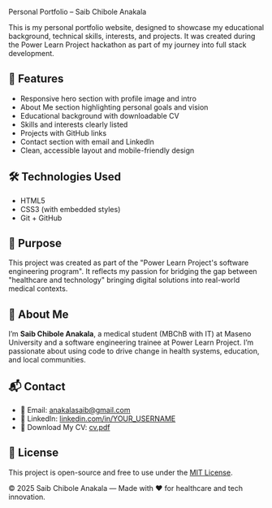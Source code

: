  Personal Portfolio – Saib Chibole Anakala

This is my personal portfolio website, designed to showcase my educational background, technical skills, interests, and projects. It was created during the Power Learn Project hackathon as part of my journey into full stack development.

## 📌 Features

- Responsive hero section with profile image and intro
- About Me section highlighting personal goals and vision
- Educational background with downloadable CV
- Skills and interests clearly listed
- Projects with GitHub links
- Contact section with email and LinkedIn
- Clean, accessible layout and mobile-friendly design


## 🛠️ Technologies Used

- HTML5
- CSS3 (with embedded styles)
- Git + GitHub


## 🎯 Purpose

This project was created as part of the "Power Learn Project's software engineering program". It reflects my passion for bridging the gap between "healthcare and technology" bringing digital solutions into real-world medical contexts.

## 🧠 About Me

I’m **Saib Chibole Anakala**, a medical student (MBChB with IT) at Maseno University and a software engineering trainee at Power Learn Project. I’m passionate about using code to drive change in health systems, education, and local communities.



## 📬 Contact

- 📧 Email: [anakalasaib@gmail.com](mailto:anakalasaib@gmail.com)
- 🔗 LinkedIn: [linkedin.com/in/YOUR_USERNAME](https://linkedin.com/in/YOUR_USERNAME)
- 📄 Download My CV: [cv.pdf](cv.pdf)



## 📃 License

This project is open-source and free to use under the [MIT License](LICENSE).



© 2025 Saib Chibole Anakala — Made with ❤️ for healthcare and tech innovation.

